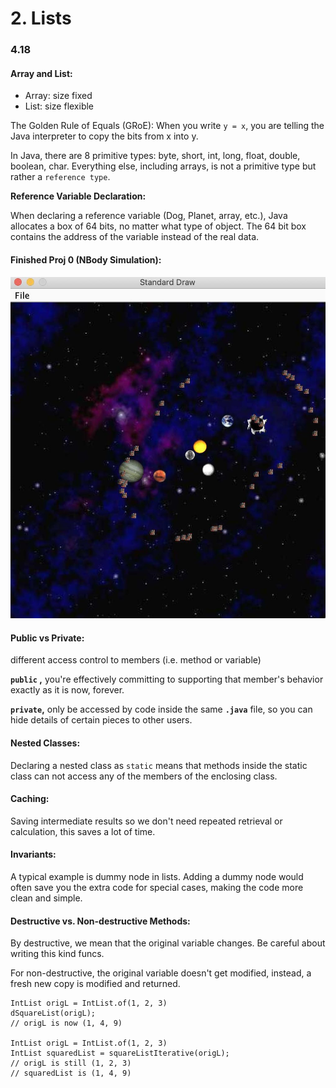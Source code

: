 # 2. Lists

### 4.18

#### Array and List:

* Array: size fixed
* List: size flexible

The Golden Rule of Equals \(GRoE\): When you write `y = x`, you are telling the Java interpreter to copy the bits from x into y.

In Java, there are 8 primitive types: byte, short, int, long, float, double, boolean, char. Everything else, including arrays, is not a primitive type but rather a `reference type`.

**Reference Variable Declaration:**

When declaring a reference variable \(Dog, Planet, array, etc.\), Java allocates a box of 64 bits, no matter what type of object. The 64 bit box contains the address of the variable instead of the real data.

#### Finished Proj 0 \(NBody Simulation\):

![Simulation of a tiny universe](.gitbook/assets/proj0.jpeg)

#### Public vs Private:

different access control to members \(i.e. method or variable\)

**`public` ,** you're effectively committing to supporting that member's behavior exactly as it is now, forever.

**`private`,** only be accessed by code inside the same **`.java`** file, so you can hide details of certain pieces to other users.

#### Nested Classes:

Declaring a nested class as `static` means that methods inside the static class can not access any of the members of the enclosing class.

#### Caching:

Saving intermediate results so we don't need repeated retrieval or calculation, this saves a lot of time.

#### Invariants:

A typical example is dummy node in lists. Adding a dummy node would often save you the extra code for special cases, making the code more clean and simple. 

#### Destructive vs. Non-destructive Methods: <a id="implementing-destructive-vs-non-destructive-methods"></a>

By destructive, we mean that the original variable changes. Be careful about writing this kind funcs.

For non-destructive, the original variable doesn't get modified, instead, a fresh new copy is modified and returned.

```text
IntList origL = IntList.of(1, 2, 3)
dSquareList(origL);
// origL is now (1, 4, 9)

IntList origL = IntList.of(1, 2, 3)
IntList squaredList = squareListIterative(origL);
// origL is still (1, 2, 3)
// squaredList is (1, 4, 9)
```

